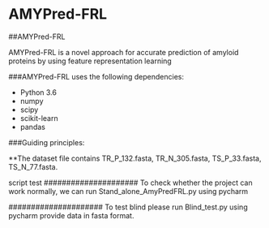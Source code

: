 # AMYPred-FRL
  ##AMYPred-FRL

AMYPred-FRL is a novel approach for accurate prediction of amyloid proteins by using feature representation learning

###AMYPred-FRL uses the following dependencies:

 * Python 3.6
 * numpy
 * scipy
 * scikit-learn
 * pandas

###Guiding principles: 

**The dataset file contains  TR_P_132.fasta, TR_N_305.fasta, TS_P_33.fasta, TS_N_77.fasta.

script test
#####################
To check whether the project can work normally, we can run
Stand_alone_AmyPredFRL.py using pycharm

#####################
To test blind please run
Blind_test.py using pycharm provide data in fasta format.
 



